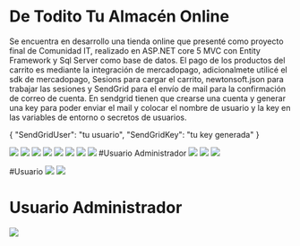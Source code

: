 # De Todito Tu Almacén Online

Se encuentra en desarrollo una tienda online que presenté como proyecto final de Comunidad IT, realizado en ASP.NET core 5 MVC con Entity Framework y Sql Server como base de datos. El pago de los productos del carrito es mediante la integración de mercadopago, adicionalmete utilicé el sdk de mercadopago, Sesions para cargar el carrito, newtonsoft.json para trabajar las sesiones y SendGrid para el envío de mail para la confirmación de correo de cuenta. En sendgrid tienen que crearse una cuenta y generar una key para poder enviar el mail y colocar el nombre de usuario y la key en las variables de entorno o secretos de usuarios. 

{
  "SendGridUser": "tu usuario",
  "SendGridKey": "tu key generada"
}

![](https://i.postimg.cc/4y0khqjQ/1.png)
![](https://i.postimg.cc/Fz7wmG1d/2.png)
![](https://i.postimg.cc/DyWKKfbj/3.png)
![](https://i.postimg.cc/jSP0L8cy/4.png)
![](https://i.postimg.cc/WpYPKqtq/5.png)
![](https://i.postimg.cc/jdGYqVHs/6.png)
![](https://i.postimg.cc/1tWbLbR1/7.png)
![](https://i.postimg.cc/mryvSt0D/8.png)
#Usuario Administrador
![](https://i.postimg.cc/g0p9RvtQ/9-a.png)
![](https://i.postimg.cc/Tw2ZNT6c/10-a.png)
![](https://i.postimg.cc/MHNNGRjs/11-a.png)

#Usuario
![](https://i.postimg.cc/v8NpXRSW-/12.png)
![](https://i.postimg.cc/X7Btz2Tt/13.png)

# Usuario Administrador
![](https://i.postimg.cc/4xCjk6Gy/14.png)

